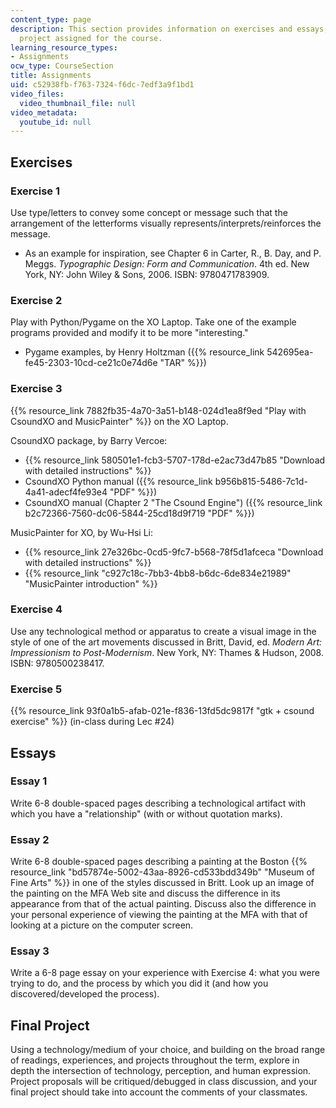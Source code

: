 ```yaml
---
content_type: page
description: This section provides information on exercises and essays, and the final
  project assigned for the course.
learning_resource_types:
- Assignments
ocw_type: CourseSection
title: Assignments
uid: c52938fb-f763-7324-f6dc-7edf3a9f1bd1
video_files:
  video_thumbnail_file: null
video_metadata:
  youtube_id: null
---
```


Exercises
---------

### Exercise 1

Use type/letters to convey some concept or message such that the arrangement of the letterforms visually represents/interprets/reinforces the message.

*   As an example for inspiration, see Chapter 6 in Carter, R., B. Day, and P. Meggs. _Typographic Design: Form and Communication_. 4th ed. New York, NY: John Wiley & Sons, 2006. ISBN: 9780471783909.

### Exercise 2

Play with Python/Pygame on the XO Laptop. Take one of the example programs provided and modify it to be more "interesting."

*   Pygame examples, by Henry Holtzman ({{% resource_link 542695ea-fe45-2303-10cd-ce21c0e74d6e "TAR" %}})

### Exercise 3

{{% resource_link 7882fb35-4a70-3a51-b148-024d1ea8f9ed "Play with CsoundXO and MusicPainter" %}} on the XO Laptop.

CsoundXO package, by Barry Vercoe:

*   {{% resource_link 580501e1-fcb3-5707-178d-e2ac73d47b85 "Download with detailed instructions" %}}
*   CsoundXO Python manual ({{% resource_link b956b815-5486-7c1d-4a41-adecf4fe93e4 "PDF" %}})
*   CsoundXO manual (Chapter 2 "The Csound Engine") ({{% resource_link b2c72366-7560-dc06-5844-25cd18d9f719 "PDF" %}})

MusicPainter for XO, by Wu-Hsi Li:

*   {{% resource_link 27e326bc-0cd5-9fc7-b568-78f5d1afceca "Download with detailed instructions" %}}
*   {{% resource_link "c927c18c-7bb3-4bb8-b6dc-6de834e21989" "MusicPainter introduction" %}}

### Exercise 4

Use any technological method or apparatus to create a visual image in the style of one of the art movements discussed in Britt, David, ed. _Modern Art: Impressionism to Post-Modernism_. New York, NY: Thames & Hudson, 2008. ISBN: 9780500238417.

### Exercise 5

{{% resource_link 93f0a1b5-afab-021e-f836-13fd5dc9817f "gtk + csound exercise" %}} (in-class during Lec #24)

Essays
------

### Essay 1

Write 6-8 double-spaced pages describing a technological artifact with which you have a "relationship" (with or without quotation marks).

### Essay 2

Write 6-8 double-spaced pages describing a painting at the Boston {{% resource_link "bd57874e-5002-43aa-8926-cd533bdd349b" "Museum of Fine Arts" %}} in one of the styles discussed in Britt. Look up an image of the painting on the MFA Web site and discuss the difference in its appearance from that of the actual painting. Discuss also the difference in your personal experience of viewing the painting at the MFA with that of looking at a picture on the computer screen.

### Essay 3

Write a 6-8 page essay on your experience with Exercise 4: what you were trying to do, and the process by which you did it (and how you discovered/developed the process).

Final Project
-------------

Using a technology/medium of your choice, and building on the broad range of readings, experiences, and projects throughout the term, explore in depth the intersection of technology, perception, and human expression. Project proposals will be critiqued/debugged in class discussion, and your final project should take into account the comments of your classmates.